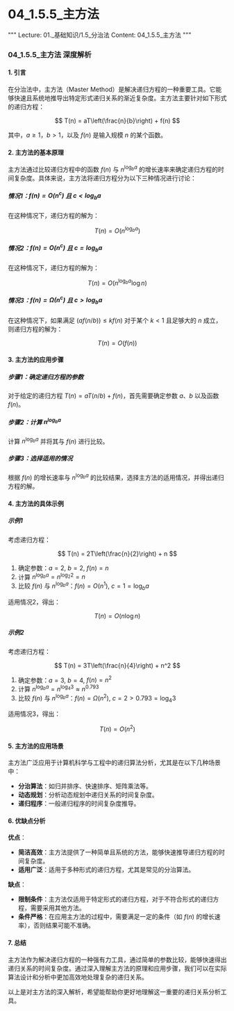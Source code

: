 # 04_1.5.5_主方法

"""
Lecture: 01._基础知识/1.5_分治法
Content: 04_1.5.5_主方法
"""

### 04_1.5.5_主方法 深度解析

#### 1. 引言

在分治法中，主方法（Master Method）是解决递归方程的一种重要工具。它能够快速且系统地推导出特定形式递归关系的渐近复杂度。主方法主要针对如下形式的递归方程：

$$
T(n) = aT\left(\frac{n}{b}\right) + f(n)
$$

其中，$a \geq 1$，$b > 1$，以及 $f(n)$ 是输入规模 $n$ 的某个函数。

#### 2. 主方法的基本原理

主方法通过比较递归方程中的函数 $f(n)$ 与 $n^{\log_b a}$ 的增长速率来确定递归方程的时间复杂度。具体来说，主方法将递归方程分为以下三种情况进行讨论：

##### 情况1：$f(n) = O(n^c)$ 且 $c < \log_b a$

在这种情况下，递归方程的解为：

$$
T(n) = O(n^{\log_b a})
$$

##### 情况2：$f(n) = O(n^c)$ 且 $c = \log_b a$

在这种情况下，递归方程的解为：

$$
T(n) = O(n^{\log_b a} \log n)
$$

##### 情况3：$f(n) = \Omega(n^c)$ 且 $c > \log_b a$

在这种情况下，如果满足 $(af(n/b)) \leq kf(n)$ 对于某个 $k < 1$ 且足够大的 $n$ 成立，则递归方程的解为：

$$
T(n) = O(f(n))
$$

#### 3. 主方法的应用步骤

##### 步骤1：确定递归方程的参数

对于给定的递归方程 $T(n) = aT(n/b) + f(n)$，首先需要确定参数 $a$、$b$ 以及函数 $f(n)$。

##### 步骤2：计算 $n^{\log_b a}$

计算 $n^{\log_b a}$ 并将其与 $f(n)$ 进行比较。

##### 步骤3：选择适用的情况

根据 $f(n)$ 的增长速率与 $n^{\log_b a}$ 的比较结果，选择主方法的适用情况，并得出递归方程的解。

#### 4. 主方法的具体示例

##### 示例1

考虑递归方程：

$$
T(n) = 2T\left(\frac{n}{2}\right) + n
$$

1. 确定参数：$a = 2$, $b = 2$, $f(n) = n$
2. 计算 $n^{\log_b a} = n^{\log_2 2} = n$
3. 比较 $f(n)$ 与 $n^{\log_b a}$：$f(n) = O(n^1)$, $c = 1 = \log_b a$

适用情况2，得出：

$$
T(n) = O(n \log n)
$$

##### 示例2

考虑递归方程：

$$
T(n) = 3T\left(\frac{n}{4}\right) + n^2
$$

1. 确定参数：$a = 3$, $b = 4$, $f(n) = n^2$
2. 计算 $n^{\log_b a} = n^{\log_4 3} \approx n^{0.793}$
3. 比较 $f(n)$ 与 $n^{\log_b a}$：$f(n) = \Omega(n^2)$, $c = 2 > 0.793 = \log_4 3$

适用情况3，得出：

$$
T(n) = O(n^2)
$$

#### 5. 主方法的应用场景

主方法广泛应用于计算机科学与工程中的递归算法分析，尤其是在以下几种场景中：

- **分治算法**：如归并排序、快速排序、矩阵乘法等。
- **动态规划**：分析动态规划中递归关系的时间复杂度。
- **递归程序**：一般递归程序的时间复杂度推导。

#### 6. 优缺点分析

**优点**：
- **简洁高效**：主方法提供了一种简单且系统的方法，能够快速推导递归方程的时间复杂度。
- **适用广泛**：适用于多种形式的递归方程，尤其是常见的分治算法。

**缺点**：
- **限制条件**：主方法仅适用于特定形式的递归方程，对于不符合形式的递归方程，需要采用其他方法。
- **条件严格**：在应用主方法的过程中，需要满足一定的条件（如 $f(n)$ 的增长速率），否则结果可能不准确。

#### 7. 总结

主方法作为解决递归方程的一种强有力工具，通过简单的参数比较，能够快速得出递归关系的时间复杂度。通过深入理解主方法的原理和应用步骤，我们可以在实际算法设计和分析中更加高效地处理复杂的递归关系。

以上是对主方法的深入解析，希望能帮助你更好地理解这一重要的递归关系分析工具。